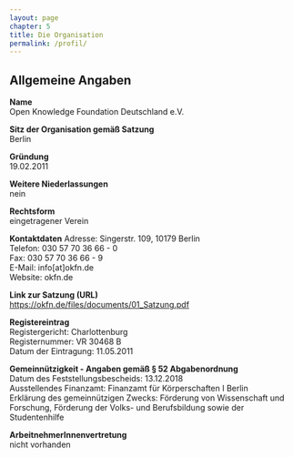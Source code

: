 ```yaml
---
layout: page
chapter: 5
title: Die Organisation
permalink: /profil/
---
```


## Allgemeine Angaben

**Name**<br>
Open Knowledge Foundation Deutschland e.V.

**Sitz der Organisation gemäß Satzung**<br>
Berlin

**Gründung**<br>
19.02.2011

**Weitere Niederlassungen**<br>
nein

**Rechtsform**<br>
eingetragener Verein

**Kontaktdaten**
Adresse: Singerstr. 109, 10179 Berlin<br>
Telefon: 030 57 70 36 66 - 0<br>
Fax: 030 57 70 36 66 - 9<br>
E-Mail: info[at]okfn.de<br>
Website: okfn.de

**Link zur Satzung (URL)**<br>
https://okfn.de/files/documents/01_Satzung.pdf

**Registereintrag**<br>
Registergericht: Charlottenburg<br>
Registernummer: VR 30468 B<br>
Datum der Eintragung: 11.05.2011<br>

**Gemeinnützigkeit - Angaben gemäß § 52 Abgabenordnung**<br>
Datum des Feststellungsbescheids: 13.12.2018<br>
Ausstellendes Finanzamt: Finanzamt für Körperschaften I Berlin<br>
Erklärung des gemeinnützigen Zwecks: Förderung von Wissenschaft und Forschung, Förderung der Volks- und Berufsbildung sowie der Studentenhilfe

**ArbeitnehmerInnenvertretung**<br>
nicht vorhanden

